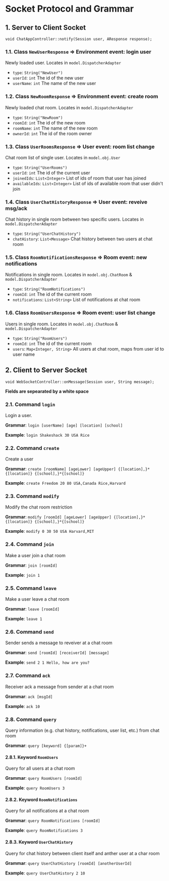 # Socket Protocol and Grammar

## 1. Server to Client Socket

`void ChatAppController::notify(Session user, AResponse response);`

### 1.1. Class `NewUserResponse` => Environment event: login user

Newly loaded user. Locates in `model.DispatcherAdapter`

- `type`: `String("NewUser")`
- `userId`: `int` The id of the new user
- `userName`: `int` The name of the new user

### 1.2. Class `NewRoomResponse` => Environment event: create room

Newly loaded chat room. Locates in `model.DispatcherAdapter`

- `type`: `String("NewRoom")`
- `roomId`: `int` The id of the new room
- `roomName`: `int` The name of the new room
- `ownerId`: `int` The id of the room owner

### 1.3. Class `UserRoomsResponse` => User event: room list change

Chat room list of single user. Locates in `model.obj.User`

- `type`: `String("UserRooms")`
- `userId`: `int` The id of the current user
- `joinedIds`: `List<Integer>` List of ids of room that user has joined
- `availableIds`: `List<Integer>` List of ids of available room that user didn't join

### 1.4. Class `UserChatHistoryResponse` => User event: reveive msg/ack

Chat history in single room between two specific users. Locates in `model.DispatcherAdapter`

- `type`: `String("UserChatHistory")`
- `chatHistory`: `List<Message>` Chat history between two users at chat room

### 1.5. Class `RoomNotificationsResponse` => Room event: new notifications

Notifications in single room. Locates in `model.obj.ChatRoom` & `model.DispatcherAdapter`

- `type`: `String("RoomNotifications")`
- `roomId`: `int` The id of the current room
- `notifications`: `List<String>` List of notifications at chat room

### 1.6. Class `RoomUsersResponse` => Room event: user list change

Users in single room. Locates in `model.obj.ChatRoom` & `model.DispatcherAdapter`

- `type`: `String("RoomUsers")`
- `roomId`: `int` The id of the current room
- `users`: `Map<Integer, String>` All users at chat room, maps from user id to user name

## 2. Client to Server Socket

`void WebSocketController::onMessage(Session user, String message);`

**Fields are sepearated by a white space**

### 2.1. Command `login`

Login a user.

**Grammar**: `login [userName] [age] [location] [school]`

**Example**: `login Shakeshack 30 USA Rice`

### 2.2. Command `create`

Create a user

**Grammar**: `create [roomName] [ageLower] [ageUpper] {[location],}*{[location]} {[school],}*{[school]}`

**Example**: `create Freedom 20 80 USA,Canada Rice,Harvard`

### 2.3. Command `modify`

Modify the chat room restriction

**Grammar**: `modify [roomId] [ageLower] [ageUpper] {[location],}*{[location]} {[school],}*{[school]}`

**Example**: `modify 0 30 50 USA Harvard,MIT `

### 2.4. Command `join`

Make a user join a chat room

**Grammar**: `join [roomId]`

**Example**: `join 1`

### 2.5. Command `leave`

Make a user leave a chat room

**Grammar**: `leave [roomId]`

**Example**: `leave 1`

### 2.6. Command `send`

Sender sends a message to reveiver at a chat room

**Grammar**: `send [roomId] [receiverId] [message]`

**Example**: `send 2 1 Hello, how are you?`

### 2.7. Command `ack`

Receiver ack a message from sender at a chat room

**Grammar**: `ack [msgId]`

**Example**: `ack 10`

### 2.8. Command `query`

Query information (e.g. chat history, notifications, user list, etc.) from chat room

**Grammar**: `query [keyword] {[param]}+`

#### 2.8.1. Keyword `RoomUsers`

Query for all users at a chat room

**Grammar**: `query RoomUsers [roomId]`

**Example**: `query RoomUsers 3`

#### 2.8.2. Keyword `RoomNotifications`

Query for all notifications at a chat room

**Grammar**: `query RoomNotifications [roomId]`

**Example**: `query RoomNotifications 3`

#### 2.8.3. Keyword `UserChatHistory`

Query for chat history between client itself and anther user at a char room

**Grammar**: `query UserChatHistory [roomId] [anotherUserId]`

**Example**: `query UserChatHistory 2 10`

